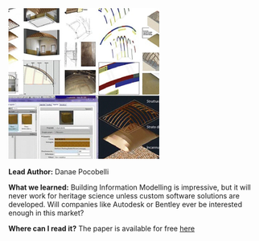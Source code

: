 <img src="images/Review.PNG?raw=true" width="300"/>

**Lead Author:** Danae Pocobelli

**What we learned:** Building Information Modelling is impressive, but it will never work for heritage science unless custom software solutions are developed. Will companies like Autodesk or Bentley ever be interested enough in this market? 

**Where can I read it?** The paper is available for free [here](https://heritagesciencejournal.springeropen.com/articles/10.1186/s40494-018-0191-4)
